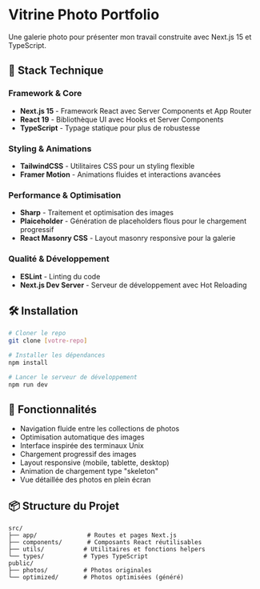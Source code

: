 # Vitrine Photo Portfolio

Une galerie photo pour présenter mon travail construite avec Next.js 15 et TypeScript.

## 🚀 Stack Technique

### Framework & Core
- **Next.js 15** - Framework React avec Server Components et App Router
- **React 19** - Bibliothèque UI avec Hooks et Server Components
- **TypeScript** - Typage statique pour plus de robustesse

### Styling & Animations
- **TailwindCSS** - Utilitaires CSS pour un styling flexible
- **Framer Motion** - Animations fluides et interactions avancées

### Performance & Optimisation
- **Sharp** - Traitement et optimisation des images
- **Plaiceholder** - Génération de placeholders flous pour le chargement progressif
- **React Masonry CSS** - Layout masonry responsive pour la galerie

### Qualité & Développement
- **ESLint** - Linting du code
- **Next.js Dev Server** - Serveur de développement avec Hot Reloading

## 🛠️ Installation

```bash
# Cloner le repo
git clone [votre-repo]

# Installer les dépendances
npm install

# Lancer le serveur de développement
npm run dev
```

## 📸 Fonctionnalités

- Navigation fluide entre les collections de photos
- Optimisation automatique des images
- Interface inspirée des terminaux Unix
- Chargement progressif des images
- Layout responsive (mobile, tablette, desktop)
- Animation de chargement type "skeleton"
- Vue détaillée des photos en plein écran

## 📦 Structure du Projet

```
src/
├── app/              # Routes et pages Next.js
├── components/       # Composants React réutilisables
├── utils/           # Utilitaires et fonctions helpers
└── types/           # Types TypeScript
public/
├── photos/          # Photos originales
└── optimized/       # Photos optimisées (généré)
```